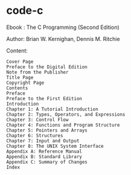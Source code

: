 # code-c

Ebook : The C Programming (Second Edition)

Author: Brian W. Kernighan, Dennis M. Ritchie

Content:

    Cover Page
    Preface to the Digital Edition
    Note from the Publisher
    Title Page
    Copyright Page
    Contents
    Preface
    Preface to the First Edition
    Introduction
    Chapter 1: A Tutorial Introduction
    Chapter 2: Types, Operators, and Expressions
    Chapter 3: Control Flow
    Chapter 4: Functions and Program Structure
    Chapter 5: Pointers and Arrays
    Chapter 6: Structures
    Chapter 7: Input and Output
    Chapter 8: The UNIX System Interface
    Appendix A: Reference Manual
    Appendix B: Standard Library
    Appendix C: Summary of Changes
    Index


